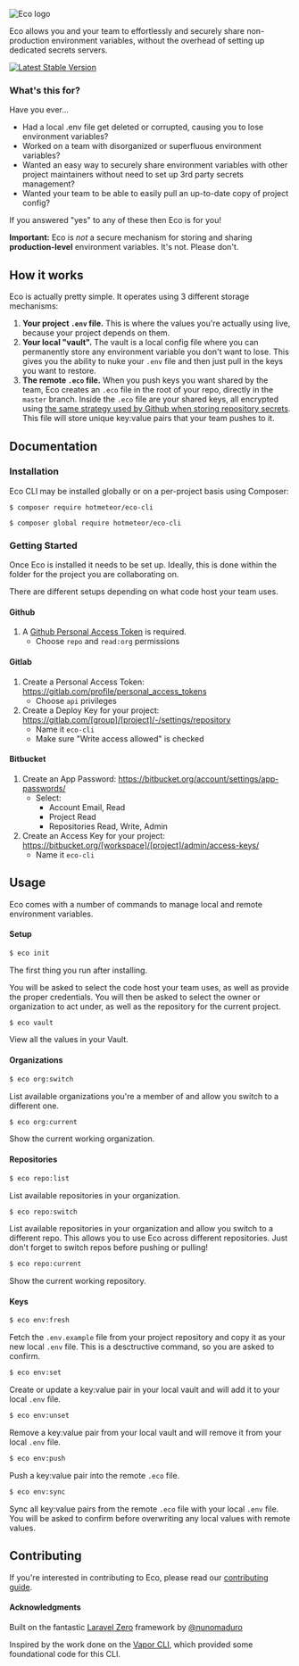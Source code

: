 ![Eco logo](./logo.svg)

Eco allows you and your team to effortlessly and securely share non-production environment variables, without the overhead of setting up dedicated secrets servers.

[![Latest Stable Version](https://poser.pugx.org/hotmeteor/eco-cli/v)](//packagist.org/packages/hotmeteor/eco-cli)

### What's this for?

Have you ever...
- Had a local .env file get deleted or corrupted, causing you to lose environment variables?
- Worked on a team with disorganized or superfluous environment variables?
- Wanted an easy way to securely share environment variables with other project maintainers without need to set up 3rd party secrets management?
- Wanted your team to be able to easily pull an up-to-date copy of project config?

If you answered "yes" to any of these then Eco is for you!

**Important:** Eco is _not_ a secure mechanism for storing and sharing **production-level** environment variables. It's not. Please don't.

## How it works

Eco is actually pretty simple. It operates using 3 different storage mechanisms:

1. **Your project `.env` file.** This is where the values you're actually using live, because your project depends on them.
2. **Your local "vault".** The vault is a local config file where you can permanently store any environment variable you don't want to lose. This gives you the ability to nuke your `.env` file and then just pull in the keys you want to restore.
3. **The remote `.eco` file.** When you push keys you want shared by the team, Eco creates an `.eco` file in the root of your repo, directly in the `master` branch. Inside the `.eco` file are your shared keys, all encrypted using [the same strategy used by Github when storing repository secrets](https://docs.github.com/en/rest/reference/actions#create-or-update-a-repository-secret). This file will store unique key:value pairs that your team pushes to it.

## Documentation

### Installation

Eco CLI may be installed globally or on a per-project basis using Composer:

```shell script
$ composer require hotmeteor/eco-cli
 
$ composer global require hotmeteor/eco-cli
```

### Getting Started

Once Eco is installed it needs to be set up. Ideally, this is done within the folder for the project you are collaborating on.

There are different setups depending on what code host your team uses.

#### Github 

1. A [Github Personal Access Token](https://docs.github.com/en/github/authenticating-to-github/creating-a-personal-access-token) is required. 
    - Choose `repo` and `read:org` permissions

#### Gitlab

1. Create a Personal Access Token: https://gitlab.com/profile/personal_access_tokens
    - Choose `api` privileges
2. Create a Deploy Key for your project: https://gitlab.com/[group]/[project]/-/settings/repository
    - Name it `eco-cli`
    - Make sure "Write access allowed" is checked
    
#### Bitbucket

1. Create an App Password: https://bitbucket.org/account/settings/app-passwords/
    - Select:
        - Account Email, Read
        - Project Read
        - Repositories Read, Write, Admin
2. Create an Access Key for your project: https://bitbucket.org/[workspace]/[project]/admin/access-keys/
    - Name it `eco-cli`

## Usage

Eco comes with a number of commands to manage local and remote environment variables.

#### Setup

```sh
$ eco init
```
The first thing you run after installing. 

You will be asked to select the code host your team uses, as well as provide the proper credentials. You will then be asked to select the owner or organization to act under, as well as the repository for the current project.

```sh
$ eco vault
```
View all the values in your Vault.

#### Organizations

```sh
$ eco org:switch
```

List available organizations you're a member of and allow you switch to a different one.

```sh
$ eco org:current
```

Show the current working organization.

#### Repositories


```sh
$ eco repo:list
```

List available repositories in your organization.

```sh
$ eco repo:switch
```

List available repositories in your organization and allow you switch to a different repo. This allows you to use Eco across different repositories. Just don't forget to switch repos before pushing or pulling!

```sh
$ eco repo:current
```

Show the current working repository.

#### Keys

```sh
$ eco env:fresh
```

Fetch the `.env.example` file from your project repository and copy it as your new local `.env` file. This is a desctructive command, so you are asked to confirm.

```sh
$ eco env:set
```

Create or update a key:value pair in your local vault and will add it to your local `.env` file.

```sh
$ eco env:unset
```

Remove a key:value pair from your local vault and will remove it from your local `.env` file.

```sh
$ eco env:push
```

Push a key:value pair into the remote `.eco` file.


```sh
$ eco env:sync
```

Sync all key:value pairs from the remote `.eco` file with your local `.env` file. You will be asked to confirm before overwriting any local values with remote values.

## Contributing

If you're interested in contributing to Eco, please read our [contributing guide](https://github.com/hotmeteor/eco-cli/blob/master/.github/CONTRIBUTING.md).

#### Acknowledgments

Built on the fantastic [Laravel Zero](https://laravel-zero.com/) framework by [@nunomaduro](https://github.com/nunomaduro)

Inspired by the work done on the [Vapor CLI](https://github.com/laravel/vapor-cli), which provided some foundational code for this CLI.
